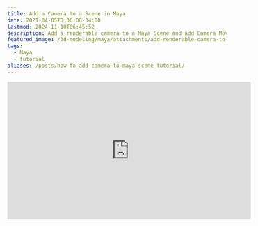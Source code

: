 ```yaml
---
title: Add a Camera to a Scene in Maya
date: 2021-04-05T8:30:00-04:00
lastmod: 2024-11-10T06:45:52
description: Add a renderable camera to a Maya Scene and add Camera Movement
featured_image: /3d-modeling/maya/attachments/add-renderable-camera-to-maya-scene-tutorial.jpg
tags:
  - Maya
  - tutorial
aliases: /posts/how-to-add-camera-to-maya-scene-tutorial/
---
```


<div class="iframe-16-9-container">
<iframe class="youTubeIframe" width="560" height="315" src="https://www.youtube.com/embed/VfqYe8O6KlM?rel=0" title="YouTube video player" frameborder="0" allow="accelerometer; autoplay; clipboard-write; encrypted-media; gyroscope; picture-in-picture; web-share" allowfullscreen></iframe>
</div>
